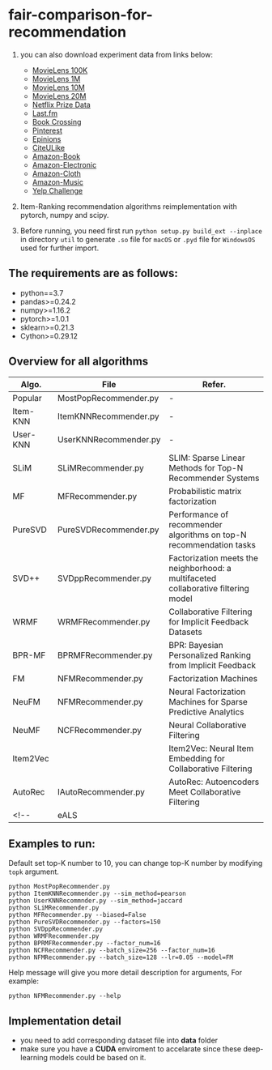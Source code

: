 <!--
 * @Author: Yu Di
 * @Date: 2019-09-29 10:33:55
 * @LastEditors: Yudi
 * @LastEditTime: 2019-11-19 10:49:47
 * @Company: Cardinal Operation
 * @Email: yudi@shanshu.ai
 * @Description: 
 -->

# fair-comparison-for-recommendation

1. you can also download experiment data from links below: 
    - [MovieLens 100K](https://grouplens.org/datasets/movielens/100k/)
    - [MovieLens 1M](https://grouplens.org/datasets/movielens/1m/)
    - [MovieLens 10M](https://grouplens.org/datasets/movielens/10m/)
    - [MovieLens 20M](https://grouplens.org/datasets/movielens/20m/)
    - [Netflix Prize Data](https://archive.org/download/nf_prize_dataset.tar)
    - [Last.fm](https://grouplens.org/datasets/hetrec-2011/)
    - [Book Crossing](https://grouplens.org/datasets/book-crossing/)
    - [Pinterest](https://data.mendeley.com/datasets/fs4k2zc5j5/3)
    - [Epinions](http://trustlet.org/epinions.html)
    - [CiteULike](https://github.com/js05212/citeulike-a)
    - [Amazon-Book](http://snap.stanford.edu/data/amazon/productGraph/categoryFiles/ratings_Books.csv)
    - [Amazon-Electronic](http://snap.stanford.edu/data/amazon/productGraph/categoryFiles/ratings_Electronics.csv)
    - [Amazon-Cloth](http://snap.stanford.edu/data/amazon/productGraph/categoryFiles/ratings_Clothing_Shoes_and_Jewelry.csv)
    - [Amazon-Music](http://snap.stanford.edu/data/amazon/productGraph/categoryFiles/ratings_Digital_Music.csv)
    - [Yelp Challenge](https://kaggle.com/yelp-dataset/yelp-dataset)

2. Item-Ranking recommendation algorithms reimplementation with pytorch, numpy and scipy.

3. Before running, you need first run `python setup.py build_ext --inplace` in directory `util` to generate `.so` file for `macOS` or `.pyd` file for `WindowsOS` used for further import.

## The requirements are as follows:

* python==3.7
* pandas>=0.24.2
* numpy>=1.16.2
* pytorch>=1.0.1
* sklearn>=0.21.3
* Cython>=0.29.12

## Overview for all algorithms

| Algo. | File | Refer. |
| ------ | ------ | ------ |
| Popular | MostPopRecommender.py | - |
| Item-KNN | ItemKNNRecommender.py | - |
| User-KNN | UserKNNRecommender.py | - |
| SLiM | SLiMRecommender.py | SLIM: Sparse Linear Methods for Top-N Recommender Systems |
| MF | MFRecommender.py | Probabilistic matrix factorization |
| PureSVD | PureSVDRecommender.py | Performance of recommender algorithms on top-N recommendation tasks |
| SVD++ | SVDppRecommender.py | Factorization meets the neighborhood: a multifaceted collaborative filtering model |
| WRMF | WRMFRecommender.py | Collaborative Filtering for Implicit Feedback Datasets |
| BPR-MF | BPRMFRecommender.py | BPR: Bayesian Personalized Ranking from Implicit Feedback |
| FM | NFMRecommender.py | Factorization Machines |
| NeuFM | NFMRecommender.py | Neural Factorization Machines for Sparse Predictive Analytics |
| NeuMF | NCFRecommender.py | Neural Collaborative Filtering |
| Item2Vec |  | Item2Vec: Neural Item Embedding for Collaborative Filtering  |
| AutoRec | IAutoRecommender.py | AutoRec: Autoencoders Meet Collaborative Filtering |
<!-- | eALS |  | https://arxiv.org/pdf/1708.05024.pdf | -->


## Examples to run:

Default set top-K number to 10, you can change top-K number by modifying `topk` argument.

```
python MostPopRecommender.py
python ItemKNNRecommender.py --sim_method=pearson
python UserKNNRecommnder.py --sim_method=jaccard
python SLiMRecommender.py
python MFRecommender.py --biased=False
python PureSVDRecommender.py --factors=150
python SVDppRecommender.py
python WRMFRecommender.py
python BPRMFRecommender.py --factor_num=16
python NCFRecommender.py --batch_size=256 --factor_num=16
python NFMRecommender.py --batch_size=128 --lr=0.05 --model=FM
```

Help message will give you more detail description for arguments, For example:

```
python NFMRecommender.py --help
```

## Implementation detail

- you need to add corresponding dataset file into **data** folder
- make sure you have a **CUDA** enviroment to accelarate since these deep-learning models could be based on it.

<!-- ## Simple Result Achieved for quick look

| Algo | HR@10 | NDCG@10 | MAP@10 |
| ------ | ------ | ------ | -- |
| Pop | 0.101  | 0.338 | 0.040 |
| UserKNN | 0.141  | 0.341 | 0.069 |
| ItemKNN | 0.153  | 0.351 | 0.079 |
| SLiM | 0.359 | 0.706 | 0.262 |
| NMF | 0.157 | 0.353 | 0.078 |
| PureSVD | 0.347 | 0.638 | 0.248 |
| SVD | 0.164 | 0.365 | 0.087 |
| SVD++ | 0.152 | 0.360 | 0.077 |
| WRMF | 0.586 | 0.833 | 0.451 |
| BPR-MF | 0.705 | 0.407 | 0.315 |
| NeuMF | 0.698  | 0.401 | 0.310 |
| FM | 0.209 | 0.451 | 0.119 | -->
<!-- | NeuFM(deprecated) | 0.214  | 0.453 | 0.119 | -->
